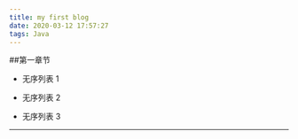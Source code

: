 ```yaml
---
title: my first blog
date: 2020-03-12 17:57:27
tags: Java
---
```


##第一章节

- 无序列表 1
+ 无序列表 2
* 无序列表 3


---
